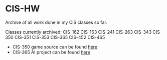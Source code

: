 # CIS-HW
Archive of all work done in my CIS classes so far.

Classes currently archived:
CIS-162
CIS-163
CIS-241
CIS-263
CIS-343
CIS-350
CIS-351
CIS-353
CIS-365
CIS-452
CIS-465

- CIS-350 game source can be found [here](https://github.com/theHooloovoo/Space-Game)
- CIS-365 AI project can be found [here](https://github.com/JohnFrocillo/CIS365_AI_Project)
